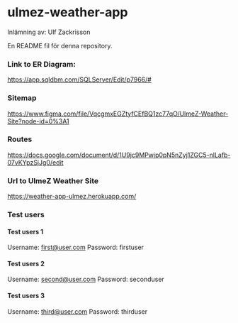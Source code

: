 # ulmez-weather-app

Inlämning av: Ulf Zackrisson

En README fil för denna repository.

### Link to ER Diagram:
https://app.sqldbm.com/SQLServer/Edit/p7966/#

### Sitemap
https://www.figma.com/file/VqcgmxEGZtyfCEfBQ1zc77qO/UlmeZ-Weather-Site?node-id=0%3A1

### Routes
https://docs.google.com/document/d/1U9jc9MPwjp0pN5nZyj1ZGC5-nlLafb-07vKYpzSjJg0/edit

### Url to UlmeZ Weather Site
https://weather-app-ulmez.herokuapp.com/

### Test users

#### Test users 1
Username: first@user.com
Password: firstuser

#### Test users 2
Username: second@user.com
Password: seconduser

#### Test users 3
Username: third@user.com
Password: thirduser